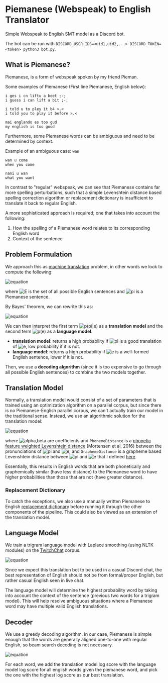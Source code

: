 # Piemanese (Webspeak) to English Translator
Simple Webspeak to English SMT model as a Discord bot.

The bot can be run with `DISCORD_USER_IDS=<uid1,uid2,...> DISCORD_TOKEN=<token> python3 bot.py`.

## What is Piemanese?
Piemanese, is a form of webspeak spoken by my friend Pieman.

Some examples of Piemanese (First line Piemanese, English below):
```
i ges i cn liftu a beet ;-;
i guess i can lift a bit ;-;

i told u to pley it b4 >.<
i told you to play it before >.<

mai englando es too gud
my english is too good
```

Furthermore, some Piemanese words can be ambiguous and need to be determined by context.

Example of an ambiguous case: `wan`
```
wan u come
when you come

nani u wan
what you want
```

In contrast to "regular" webspeak, we can see that Piemanese contains far more spelling perturbations, such that a simple Levenshtein distance based spelling correction algorithm or replacement dictionary is insufficient to translate it back to regular English.

A more sophisticated approach is required; one that takes into account the following:
1. How the spelling of a Piemanese word relates to its corresponding English word
2. Context of the sentence

## Problem Formulation
We approach this as [machine translation](https://stanford.edu/~cpiech/cs221/apps/machineTranslation.html) problem, in other words we look to compute the following:

![equation](https://latex.codecogs.com/png.image?\dpi{110}&space;\arg\max_{e\in&space;E}{p(e|\pi)})

where ![E](https://latex.codecogs.com/png.image?\dpi{110}&space;E) is the set of all possible English sentences and ![pi](https://latex.codecogs.com/png.image?\dpi{110}&space;\pi) is a Piemanese sentence.

By Bayes' theorem, we can rewrite this as:

![equation](https://latex.codecogs.com/png.image?\dpi{110}&space;\arg\max_{e\in&space;E}{p(\pi|e)p(e)})

We can then interpret the first term ![p(pi|e)](https://latex.codecogs.com/png.image?\dpi{110}&space;p(\pi|e)) as a **translation model** and the second term ![p(e)](https://latex.codecogs.com/png.image?\dpi{110}&space;p(e)) as a **language model**.
- **translation model**: returns a high probability if ![pi](https://latex.codecogs.com/png.image?\dpi{110}&space;\pi) is a good translation of ![e](https://latex.codecogs.com/png.image?\dpi{110}&space;e), low probability if it is not.
- **language model**: returns a high probability if ![e](https://latex.codecogs.com/png.image?\dpi{110}&space;e) is a well-formed English sentence, lower if it is not.

Then, we use a **decoding algorithm** (since it is too expensive to go through all possible English sentences) to combine the two models together.

## Translation Model
Normally, a translation model would consist of a set of parameters that is trained using an optimization algorithm on a parallel corpus, but since there is no Piemanese-English parallel corpus, we can't actually train our model in the traditional sense. Instead, we use an algorithmic solution for the translation model:

![equation](https://latex.codecogs.com/png.image?\dpi{110}-\log&space;p(\pi|e)=\alpha\times\text{PhonemeDistance}(\pi,e)&plus;\beta\times\text{GraphemeDistance}(\pi,e))

where ![alpha,beta](https://latex.codecogs.com/png.image?\dpi{110}\alpha,\beta&space;) are coefficients and `PhonemeDistance` is a [phonetic feature weighted Levenshtein distance](https://github.com/dmort27/panphon#the-panphondistance-module) (Mortensen et al, 2016) between the pronunciations of ![pi](https://latex.codecogs.com/png.image?\dpi{110}&space;\pi) and ![e](https://latex.codecogs.com/png.image?\dpi{110}&space;e), and `GraphemeDistance` is a grapheme based Levenshtein distance between ![pi](https://latex.codecogs.com/png.image?\dpi{110}&space;\pi) and ![e](https://latex.codecogs.com/png.image?\dpi{110}&space;e) that I defined [here](https://github.com/jonnyli1125/piemanese-translator/blob/main/translator.py).

Essentially, this results in English words that are both phonetically and graphemically similar (have less distance) to the Piemanese word to have higher probabilities than those that are not (have greater distance).

### Replacement Dictionary
To catch the exceptions, we also use a manually written Piemanese to English [replacement dictionary](https://github.com/jonnyli1125/piemanese-translator/blob/main/replacements.csv) before running it through the other components of the pipeline. This could also be viewed as an extension of the translation model.

## Language Model
We train a trigram language model with Laplace smoothing (using NLTK modules) on the [TwitchChat](https://osf.io/39ev7/) corpus.

![equation](https://latex.codecogs.com/png.image?\dpi{110}p(e)=p(e_i|e_{i-1}e_{i-2})=\frac{\text{count}(e_ie_{i-1}e_{i-2})&plus;1}{\sum_{e_k\in&space;E}{[\text{count}(e_ke_{i-1}e_{i-2})&plus;1]}})

Since we expect this translation bot to be used in a casual Discord chat, the best representation of English should not be from formal/proper English, but rather casual English seen in live chat.

The language model will determine the highest probability word by taking into account the context of the sentence (previous two words for a trigram model). This will help resolve ambiguous situations where a Piemanese word may have multiple valid English translations.

## Decoder
We use a greedy decoding algorithm. In our case, Piemanese is simple enough that the words are generally aligned one-to-one with regular English, so beam search decoding is not necessary.

![equation](https://latex.codecogs.com/png.image?\dpi{110}\arg\max_{e\in&space;E}{p(\pi|e)p(e)=\log&space;p(\pi|e)&plus;\log&space;p(e)})

For each word, we add the translation model log score with the language model log score for all english words given the piemanese word, and pick the one with the highest log score as our best translation.
